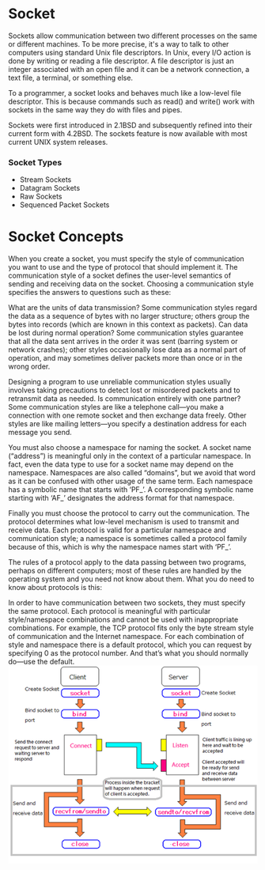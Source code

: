 # Socket
Sockets allow communication between two different processes on the same or different machines. To be more precise, it's a way to talk to other computers using standard Unix file descriptors. In Unix, every I/O action is done by writing or reading a file descriptor. A file descriptor is just an integer associated with an open file and it can be a network connection, a text file, a terminal, or something else.

To a programmer, a socket looks and behaves much like a low-level file descriptor. This is because commands such as read() and write() work with sockets in the same way they do with files and pipes.

Sockets were first introduced in 2.1BSD and subsequently refined into their current form with 4.2BSD. The sockets feature is now available with most current UNIX system releases.
### Socket Types
- Stream Sockets
- Datagram Sockets 
- Raw Sockets
- Sequenced Packet Sockets
# Socket Concepts

When you create a socket, you must specify the style of communication you want to use and the type of protocol that should implement it. The communication style of a socket defines the user-level semantics of sending and receiving data on the socket. Choosing a communication style specifies the answers to questions such as these:

What are the units of data transmission? Some communication styles regard the data as a sequence of bytes with no larger structure; others group the bytes into records (which are known in this context as packets).
Can data be lost during normal operation? Some communication styles guarantee that all the data sent arrives in the order it was sent (barring system or network crashes); other styles occasionally lose data as a normal part of operation, and may sometimes deliver packets more than once or in the wrong order.

Designing a program to use unreliable communication styles usually involves taking precautions to detect lost or misordered packets and to retransmit data as needed.
Is communication entirely with one partner? Some communication styles are like a telephone call—you make a connection with one remote socket and then exchange data freely. Other styles are like mailing letters—you specify a destination address for each message you send. 

You must also choose a namespace for naming the socket. A socket name (“address”) is meaningful only in the context of a particular namespace. In fact, even the data type to use for a socket name may depend on the namespace. Namespaces are also called “domains”, but we avoid that word as it can be confused with other usage of the same term. Each namespace has a symbolic name that starts with ‘PF_’. A corresponding symbolic name starting with ‘AF_’ designates the address format for that namespace.

Finally you must choose the protocol to carry out the communication. The protocol determines what low-level mechanism is used to transmit and receive data. Each protocol is valid for a particular namespace and communication style; a namespace is sometimes called a protocol family because of this, which is why the namespace names start with ‘PF_’.

The rules of a protocol apply to the data passing between two programs, perhaps on different computers; most of these rules are handled by the operating system and you need not know about them. What you do need to know about protocols is this:

In order to have communication between two sockets, they must specify the same protocol.
Each protocol is meaningful with particular style/namespace combinations and cannot be used with inappropriate combinations. For example, the TCP protocol fits only the byte stream style of communication and the Internet namespace.
For each combination of style and namespace there is a default protocol, which you can request by specifying 0 as the protocol number. And that’s what you should normally do—use the default. 
![](socket.png)
